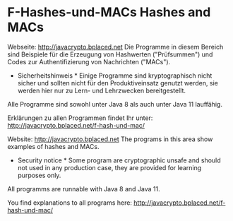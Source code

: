 # F-Hashes-und-MACs Hashes and MACs

Webseite: http://javacrypto.bplaced.net Die Programme in diesem Bereich sind Beispiele für die Erzeugung von Hashwerten ("Prüfsummen") und Codes zur Authentifizierung von Nachrichten ("MACs").

* Sicherheitshinweis * Einige Programme sind kryptographisch nicht sicher und sollten nicht für den Produktiveinsatz genutzt werden, sie werden hier nur zu Lern- und Lehrzwecken bereitgestellt. 

Alle Programme sind sowohl unter Java 8 als auch unter Java 11 lauffähig.

Erklärungen zu allen Programmen findet Ihr unter: http://javacrypto.bplaced.net/f-hash-und-mac/

Website: http://javacrypto.bplaced.net The programs in this area show examples of hashes and MACs.

* Security notice * Some program are cryptographic unsafe and should not used in any production case, they are provided for learning purposes only. 

All programms are runnable with Java 8 and Java 11.

You find explanations to all programs here: http://javacrypto.bplaced.net/f-hash-und-mac/

